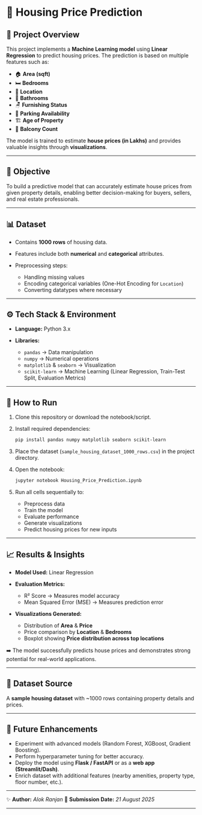 


# 🏡 Housing Price Prediction

## 📌 Project Overview

This project implements a **Machine Learning model** using **Linear Regression** to predict housing prices.
The prediction is based on multiple features such as:

* 🏠 **Area (sqft)**
* 🛏️ **Bedrooms**
* 📍 **Location**
* 🚿 **Bathrooms**
* 🪑 **Furnishing Status**
* 🚗 **Parking Availability**
* 🏗️ **Age of Property**
* 🌿 **Balcony Count**

The model is trained to estimate **house prices (in Lakhs)** and provides valuable insights through **visualizations**.

---

## 🎯 Objective

To build a predictive model that can accurately estimate house prices from given property details, enabling better decision-making for buyers, sellers, and real estate professionals.

---

## 📊 Dataset

* Contains **1000 rows** of housing data.
* Features include both **numerical** and **categorical** attributes.
* Preprocessing steps:

  * Handling missing values
  * Encoding categorical variables (One-Hot Encoding for `Location`)
  * Converting datatypes where necessary

---

## ⚙️ Tech Stack & Environment

* **Language:** Python 3.x
* **Libraries:**

  * `pandas` → Data manipulation
  * `numpy` → Numerical operations
  * `matplotlib` & `seaborn` → Visualization
  * `scikit-learn` → Machine Learning (Linear Regression, Train-Test Split, Evaluation Metrics)

---

## 🚀 How to Run

1. Clone this repository or download the notebook/script.

2. Install required dependencies:

   ```bash
   pip install pandas numpy matplotlib seaborn scikit-learn
   ```

3. Place the dataset (`sample_housing_dataset_1000_rows.csv`) in the project directory.

4. Open the notebook:

   ```bash
   jupyter notebook Housing_Price_Prediction.ipynb
   ```

5. Run all cells sequentially to:

   * Preprocess data
   * Train the model
   * Evaluate performance
   * Generate visualizations
   * Predict housing prices for new inputs

---

## 📈 Results & Insights

* **Model Used:** Linear Regression

* **Evaluation Metrics:**

  * R² Score → Measures model accuracy
  * Mean Squared Error (MSE) → Measures prediction error

* **Visualizations Generated:**

  * Distribution of **Area** & **Price**
  * Price comparison by **Location** & **Bedrooms**
  * Boxplot showing **Price distribution across top locations**

➡️ The model successfully predicts house prices and demonstrates strong potential for real-world applications.

---

## 📂 Dataset Source

A **sample housing dataset** with \~1000 rows containing property details and prices.

---

## 🔮 Future Enhancements

* Experiment with advanced models (Random Forest, XGBoost, Gradient Boosting).
* Perform hyperparameter tuning for better accuracy.
* Deploy the model using **Flask / FastAPI** or as a **web app (Streamlit/Dash)**.
* Enrich dataset with additional features (nearby amenities, property type, floor number, etc.).

---

✨ **Author:** *Alok Ranjan*
📅 **Submission Date:** *21 August 2025*

---

